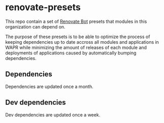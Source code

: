 # renovate-presets

This repo contain a set of [Renovate Bot](https://www.mend.io/renovate/) presets that modules in this organization can depend on.

The purpose of these presets is to be able to optimize the process of keeping dependencies up to date accross all modules and applications in WAPR while minimizing the amount of releases of each module and deployments of applications caused by automatically bumping dependencies.

## Dependencies

Dependencies are updated once a month.

## Dev dependencies

Dev dependencies are updated once a week.
